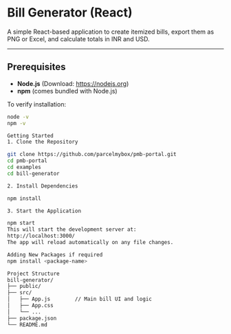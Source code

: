 # Bill Generator (React)

A simple React-based application to create itemized bills, export them as PNG or Excel, and calculate totals in INR and USD.

---

## Prerequisites

- **Node.js** (Download: https://nodejs.org)
- **npm** (comes bundled with Node.js)

To verify installation:

```bash
node -v
npm -v

Getting Started
1. Clone the Repository

git clone https://github.com/parcelmybox/pmb-portal.git
cd pmb-portal
cd examples
cd bill-generator 

2. Install Dependencies

npm install

3. Start the Application

npm start
This will start the development server at:
http://localhost:3000/
The app will reload automatically on any file changes.

Adding New Packages if required 
npm install <package-name>

Project Structure
bill-generator/
├── public/
├── src/
│   ├── App.js        // Main bill UI and logic
│   ├── App.css      
│   └── ...
├── package.json
└── README.md
